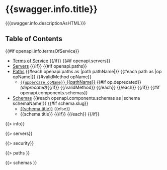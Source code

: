 # {{swagger.info.title}}

{{{swagger.info.descriptionAsHTML}}}

## Table of Contents

{{#if openapi.info.termsOfService}}
* [Terms of Service](#termsOfService)
{{/if}}
{{#if openapi.servers}}
* [Servers](#servers)
{{/if}}
{{#if openapi.paths}}
* [Paths](#paths)
{{#each openapi.paths as |path pathName|}}
{{#each path as |op opName|}}
{{#validMethod opName}}
  - [`{{uppercase opName}}` {{pathName}}](#{{op.slug}}) {{#if op.deprecated}}_(deprecated)_{{/if}}
{{/validMethod}}
{{/each}}
{{/each}}
{{/if}}
{{#if openapi.components.schemas}}
* [Schemas](#schemas)
{{#each openapi.components.schemas as |schema schemaName|}}
{{#if schema.slug}}
  - [{{schema.title}}](#{{schema.slug}})
{{else}}
  - {{schema.title}}
{{/if}}
{{/each}}
{{/if}}

{{> info}}

{{> servers}}

{{> security}}

{{> paths }}

{{> schemas }}

